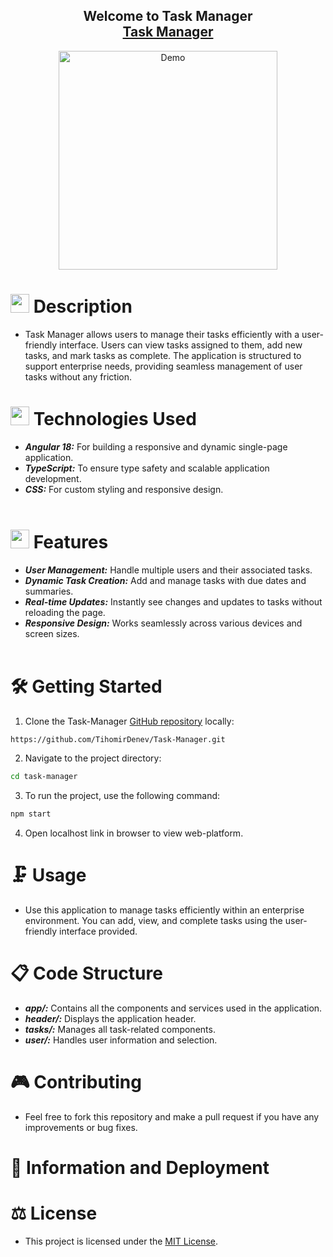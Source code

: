<h2 align="center">
  Welcome to Task Manager <br/>
  <a href="https://github.com/TihomirDenev/Task-Manager" target="_blank">Task Manager</a>
</h2>
<div align="center">
  <img alt="Demo" src="assets/demo.png" height="350" />
</div>

# <img src="https://firebasestorage.googleapis.com/v0/b/dare2fit-f6eb4.appspot.com/o/assets%2FREADME-images%2Fcommunity.png?alt=media&token=893ecd6f-908b-4c1e-9223-25d82f1bb8b1&_gl=1*watnuy*_ga*MjExMzk5MTA5MC4xNjgzMjcwMjg1*_ga_CW55HF8NVT*MTY4NjU3Njg5Ni4xMDMuMS4xNjg2NTc3OTI1LjAuMC4w"  width="30" height="30"> Description

- Task Manager allows users to manage their tasks efficiently with a user-friendly interface. Users can view tasks assigned to them, add new tasks, and mark tasks as complete. The application is structured to support enterprise needs, providing seamless management of user tasks without any friction.

# <img src="https://firebasestorage.googleapis.com/v0/b/dare2fit-f6eb4.appspot.com/o/assets%2FREADME-images%2Fresources.png?alt=media&token=9fe5f5ee-5413-4af3-a50b-c7f01650d1fe&_gl=1*4u0xo2*_ga*MjExMzk5MTA5MC4xNjgzMjcwMjg1*_ga_CW55HF8NVT*MTY4NjU3Njg5Ni4xMDMuMS4xNjg2NTc3OTk4LjAuMC4w"  width="30" height="30"> Technologies Used

- ***Angular 18:*** For building a responsive and dynamic single-page application.
- ***TypeScript:*** To ensure type safety and scalable application development.
- ***CSS:*** For custom styling and responsive design.
<br /><br />

# <img src="https://firebasestorage.googleapis.com/v0/b/dare2fit-f6eb4.appspot.com/o/assets%2FREADME-images%2Ffeatures.png?alt=media&token=e5fc5779-b3db-41c2-a576-947ca382ea5a&_gl=1*81oei1*_ga*MjExMzk5MTA5MC4xNjgzMjcwMjg1*_ga_CW55HF8NVT*MTY4NjU3Njg5Ni4xMDMuMS4xNjg2NTc3OTgzLjAuMC4w" width="30" height="30"> Features

- ***User Management:*** Handle multiple users and their associated tasks.
- ***Dynamic Task Creation:*** Add and manage tasks with due dates and summaries.
- ***Real-time Updates:*** Instantly see changes and updates to tasks without reloading the page.
- ***Responsive Design:*** Works seamlessly across various devices and screen sizes.
<br /><br />

# 🛠 Getting Started

1. Clone the Task-Manager [GitHub repository](https://github.com/TihomirDenev/Task-Manager) locally:

```bash
https://github.com/TihomirDenev/Task-Manager.git
```

2. Navigate to the project directory:

```bash
cd task-manager
```

3. To run the project, use the following command:

```bash
npm start
```

4. Open localhost link in browser to view web-platform.

# 🗜 Usage
- Use this application to manage tasks efficiently within an enterprise environment. You can add, view, and complete tasks using the user-friendly interface provided.

# 📋 Code Structure
- ***app/:*** Contains all the components and services used in the application.
- ***header/:*** Displays the application header.
- ***tasks/:*** Manages all task-related components.
- ***user/:*** Handles user information and selection.

# 🎮 Contributing

- Feel free to fork this repository and make a pull request if you have any improvements or bug fixes.

# 📲 Information and Deployment


# ⚖ License

- This project is licensed under the [MIT License](https://opensource.org/licenses/MIT).
